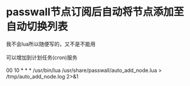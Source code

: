 # passwall节点订阅后自动将节点添加至自动切换列表
我不会lua所以随便写的，又不是不能用<br><br>
可以增加到计划任务(cron)服务<br><br>
00 10 * * * /usr/bin/lua /usr/share/passwall/auto_add_node.lua > /tmp/auto_add_node.log 2>&1
